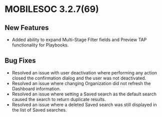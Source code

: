 # MOBILESOC 3.2.7(69)

## New Features
- Added ability to expand Multi-Stage Filter fields and Preview TAP functionality for Playbooks.

## Bug Fixes
- Resolved an issue with user deactivation where performing any action closed the confirmation dialog and the user was not deactivated.
- Resolved an issue where changing Organization did not refresh the Dashboard information.
- Resolved an issue where setting a Saved search as the default search caused the search to return duplicate results.
- Resolved an issue where a deleted Saved search was still displayed in the list of Saved searches.
